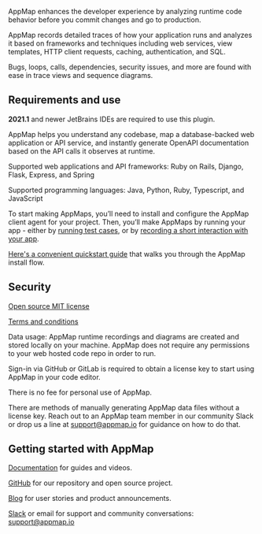 AppMap enhances the developer experience by analyzing runtime code behavior before you commit changes and go to production.

AppMap records detailed traces of how your application runs and analyzes it based on frameworks and techniques including web services, view templates, HTTP client requests, caching, authentication, and SQL.

Bugs, loops, calls, dependencies, security issues, and more are found with ease in trace views and sequence diagrams.

## Requirements and use

**2021.1** and newer JetBrains IDEs are required to use this plugin.

AppMap helps you understand any codebase, map a database-backed web application or API service, and instantly generate OpenAPI documentation based on the API calls it observes at runtime. 

Supported web applications and API frameworks: Ruby on Rails, Django, Flask, Express, and Spring

Supported programming languages: Java, Python, Ruby, Typescript, and JavaScript

To start making AppMaps, you’ll need to install and configure the AppMap client agent for your project.
Then, you’ll make AppMaps by running your app - either by
[running test cases](https://appmap.io/docs/recording-methods.html#recording-test-cases), or by
[recording a short interaction with your app](https://appmap.io/docs/reference/remote-recording.html).

[Here's a convenient quickstart guide](https://appmap.io/docs/quickstart/) that walks you through the AppMap install flow.  

## Security

[Open source MIT license](https://github.com/getappmap/vscode-appland/blob/master/LICENSE)

[Terms and conditions](https://appmap.io/community/terms-and-conditions.html)

Data usage: AppMap runtime recordings and diagrams are created and stored locally on your machine. AppMap does not require any permissions to your web hosted code repo in order to run. 

Sign-in via GitHub or GitLab is required to obtain a license key to start using AppMap in your code editor.

There is no fee for personal use of AppMap.

There are methods of manually generating AppMap data files without a license key. Reach out to an AppMap team member in our community Slack or drop us a line at support@appmap.io for guidance on how to do that.

## Getting started with AppMap

[Documentation](https://appmap.io/docs/appmap-overview.html) for guides and videos.

[GitHub](https://github.com/getappmap) for our repository and open source project.

[Blog](https://appmap.io/blog/) for user stories and product announcements.

[Slack](https://appmap.io/slack) or email for support and community conversations: [support@appmap.io](mailto:support@appmap.io)
